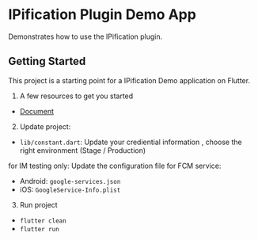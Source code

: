 # IPification Plugin Demo App

Demonstrates how to use the IPification plugin.

## Getting Started

This project is a starting point for a IPification Demo application on Flutter.


1. A few resources to get you started
- [Document](https://developer.ipification.com/#/flutter-plugin/latest/)

2. Update project:
- `lib/constant.dart`: Update your crediential information , choose the right environment (Stage / Production)

for IM testing only:
Update the configuration file for FCM service:
+ Android: `google-services.json`
+ iOS: `GoogleService-Info.plist`

3. Run project
- `flutter clean`
- `flutter run`
